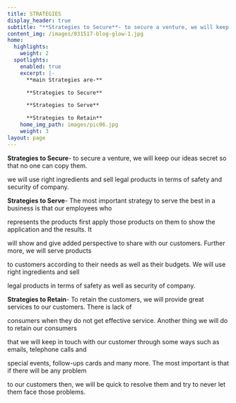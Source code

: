 ```yaml
---
title: STRATEGIES
display_header: true
subtitle: "**Strategies to Secure**- to secure a venture, we will keep our ideas secret so that no one can copy them.\r\n\nwe will use right ingredients and sell legal products in terms of safety and security of company."
content_img: /images/031517-blog-glow-1.jpg
home:
  highlights:
    weight: 2
  spotlights:
    enabled: true
    excerpt: |-
      **main Strategies are-**

      **Strategies to Secure**

      **Strategies to Serve**

      **Strategies to Retain**
    home_img_path: images/pic06.jpg
    weight: 3
layout: page
---
```

**Strategies to Secure**- to secure a venture, we will keep our ideas secret so that no one can copy them.

we will use right ingredients and sell legal products in terms of safety and security of company.

**Strategies to Serve**- The most important strategy to serve the best in a business is that our employees who

represents the products first apply those products on them to show the application and the results. It

will show and give added perspective to share with our customers. Further more, we will serve products

to customers according to their needs as well as their budgets. We will use right ingredients and sell

legal products in terms of safety as well as security of company.

**Strategies to Retain**- To retain the customers, we will provide great services to our customers. There is lack of

consumers when they do not get effective service. Another thing we will do to retain our consumers

that we will keep in touch with our customer through some ways such as emails, telephone calls and

special events, follow-ups cards and many more. The most important is that if there will be any problem

to our customers then, we will be quick to resolve them and try to never let them face those problems.
